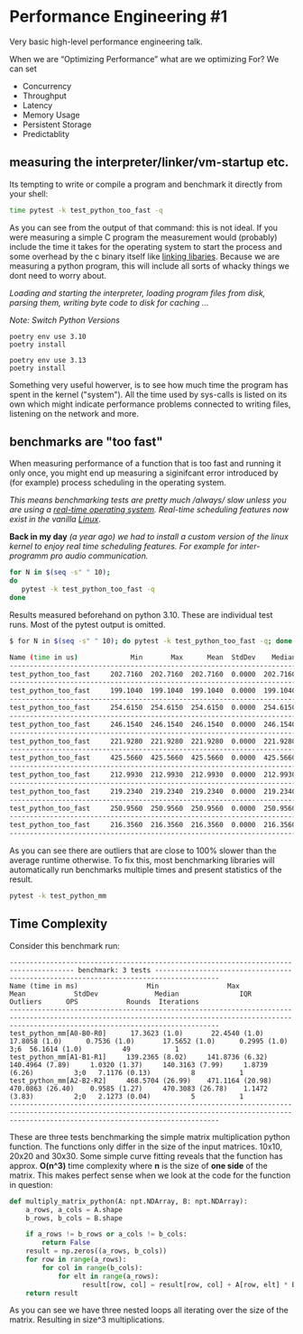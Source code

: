 # Performance Engineering #1 
Very basic high-level performance engineering talk.

When we are “Optimizing Performance” what are we optimizing For? 
We can set 
- Concurrency 
- Throughput 
- Latency 
- Memory Usage 
- Persistent Storage  
- Predictablity

## measuring the interpreter/linker/vm-startup etc.
Its tempting to write or compile a program and benchmark it directly from your shell:

```bash
time pytest -k test_python_too_fast -q
```

As you can see from the output of that command: this is not ideal. If you were measuring a simple 
C program the measurement would (probably) include the time it takes for the operating system to start the 
process and some overhead by the c binary itself like [linking libaries](https://www.lurklurk.org/linkers/linkers.html).
Because we are measuring a python program, this will include all sorts of whacky things we 
dont need to worry about. 

*Loading and starting the interpreter, loading program files from disk, parsing them, writing byte code to disk for caching ...*

*Note: Switch Python Versions*

```
poetry env use 3.10
poetry install

poetry env use 3.13
poetry install
```

Something very useful howerver, is to see how much time the program has spent in the kernel ("system"). All the time used by sys-calls is listed on its own which might indicate 
performance problems connected to writing files, listening on the network and more.


## benchmarks are "too fast"
When measuring performance of a function that is too fast and running it only once,
you might end up measuring a siginifcant error introduced by (for example) process scheduling in 
the operating system. 

*This means benchmarking tests are pretty much /always/ slow unless 
you are using a [real-time operating system](https://en.wikipedia.org/wiki/Real-time_operating_system).
Real-time scheduling features now exist in the vanilla [Linux](https://www.zdnet.com/article/20-years-later-real-time-linux-makes-it-to-the-kernel-really/)*.

**Back in my day** *(a year ago) we had to install a custom version of the linux kernel
to enjoy real time scheduling features. For example for inter-programm pro audio communication.*

```bash
for N in $(seq -s" " 10);
do
   pytest -k test_python_too_fast -q
done
```

Results measured beforehand on python 3.10. These are individual test runs. Most of the pytest output is omitted.

```bash
$ for N in $(seq -s" " 10); do pytest -k test_python_too_fast -q; done

Name (time in us)             Min       Max      Mean  StdDev    Median     IQR  Outliers  OPS (Kops/s)  Rounds  Iterations
---------------------------------------------------------------------------------------------------------------------------
test_python_too_fast     202.7160  202.7160  202.7160  0.0000  202.7160  0.0000       0;0        4.9330       1           1
---------------------------------------------------------------------------------------------------------------------------
test_python_too_fast     199.1040  199.1040  199.1040  0.0000  199.1040  0.0000       0;0        5.0225       1           1
---------------------------------------------------------------------------------------------------------------------------
test_python_too_fast     254.6150  254.6150  254.6150  0.0000  254.6150  0.0000       0;0        3.9275       1           1
---------------------------------------------------------------------------------------------------------------------------
test_python_too_fast     246.1540  246.1540  246.1540  0.0000  246.1540  0.0000       0;0        4.0625       1           1
---------------------------------------------------------------------------------------------------------------------------
test_python_too_fast     221.9280  221.9280  221.9280  0.0000  221.9280  0.0000       0;0        4.5060       1           1
---------------------------------------------------------------------------------------------------------------------------
test_python_too_fast     425.5660  425.5660  425.5660  0.0000  425.5660  0.0000       0;0        2.3498       1           1
---------------------------------------------------------------------------------------------------------------------------
test_python_too_fast     212.9930  212.9930  212.9930  0.0000  212.9930  0.0000       0;0        4.6950       1           1
---------------------------------------------------------------------------------------------------------------------------
test_python_too_fast     219.2340  219.2340  219.2340  0.0000  219.2340  0.0000       0;0        4.5613       1           1
---------------------------------------------------------------------------------------------------------------------------
test_python_too_fast     250.9560  250.9560  250.9560  0.0000  250.9560  0.0000       0;0        3.9848       1           1
---------------------------------------------------------------------------------------------------------------------------
test_python_too_fast     216.3560  216.3560  216.3560  0.0000  216.3560  0.0000       0;0        4.6220       1           1
---------------------------------------------------------------------------------------------------------------------------
```

As you can see there are outliers that are close to 100% slower than the average runtime otherwise.
To fix this, most benchmarking libraries will automatically run benchmarks multiple times and 
present statistics of the result.

```bash
pytest -k test_python_mm
```

## Time Complexity
Consider this benchmark run:

```
-------------------------------------------------------------------------------------- benchmark: 3 tests --------------------------------------------------------------------------------------
Name (time in ms)                 Min                 Max                Mean            StdDev              Median               IQR            Outliers      OPS            Rounds  Iterations
------------------------------------------------------------------------------------------------------------------------------------------------------------------------------------------------
test_python_mm[A0-B0-R0]      17.3623 (1.0)       22.4540 (1.0)       17.8058 (1.0)      0.7536 (1.0)       17.5652 (1.0)      0.2995 (1.0)           3;6  56.1614 (1.0)          49           1
test_python_mm[A1-B1-R1]     139.2365 (8.02)     141.8736 (6.32)     140.4964 (7.89)     1.0320 (1.37)     140.3163 (7.99)     1.8739 (6.26)          3;0   7.1176 (0.13)          8           1
test_python_mm[A2-B2-R2]     468.5704 (26.99)    471.1164 (20.98)    470.0863 (26.40)    0.9585 (1.27)     470.3083 (26.78)    1.1472 (3.83)          2;0   2.1273 (0.04)          5           1
------------------------------------------------------------------------------------------------------------------------------------------------------------------------------------------------
```

These are three tests benchmarking the simple matrix multiplication python function. 
The functions only differ in the size of the input matrices. 10x10, 20x20 and 30x30. Some simple curve fitting reveals that the function has approx. **O(n^3)** time complexity where **n** is the size of **one side** of the matrix. This makes perfect sense when we look at the code for 
the function in question: 

```py
def multiply_matrix_python(A: npt.NDArray, B: npt.NDArray):
    a_rows, a_cols = A.shape
    b_rows, b_cols = B.shape

    if a_rows != b_rows or a_cols != b_cols:
        return False
    result = np.zeros((a_rows, b_cols))
    for row in range(a_rows):
        for col in range(b_cols):
            for elt in range(a_rows):
                  result[row, col] = result[row, col] + A[row, elt] * B[elt, col]
    return result
```

As you can see we have three nested loops all iterating over the size of the matrix. 
Resulting in size^3 multiplications.
